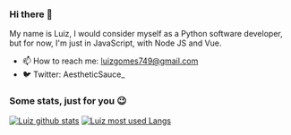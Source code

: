 ### Hi there 👋
My name is Luiz, I would consider myself as a Python software developer, but for now, I'm just in JavaScript, with Node JS and Vue.

- 📫 How to reach me: luizgomes749@gmail.com
- 🐦 Twitter: AestheticSauce_

### Some stats, just for you 😉
[![Luiz github stats](https://github-readme-stats.vercel.app/api?username=iLuiizUHD&show_icons=true&theme=dark)](https://github.com/iLuiizUHD)
 [![Luiz most used Langs](https://github-readme-stats.vercel.app/api/top-langs/?username=iLuiizUHD&layout=compact)](https://github.com/iLuiizUHD)
